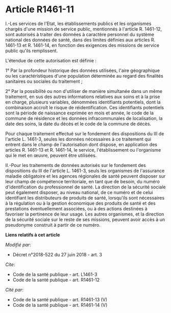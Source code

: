 # Article R1461-11

I.-Les services de l'Etat, les établissements publics et les organismes chargés d'une mission de service public, mentionnés à
l'article R. 1461-12, sont autorisés à traiter des données à caractère personnel du système national des données de santé,
dans des limites définies aux articles R. 1461-13 et R. 1461-14, en fonction des exigences des missions de service public
qu'ils remplissent.

L'étendue de cette autorisation est définie :

1° Par la profondeur historique des données utilisées, l'aire géographique ou les caractéristiques d'une population
déterminée au regard des finalités sanitaires ou sociales du traitement ;

2° Par la possibilité ou non d'utiliser de manière simultanée dans un même traitement, en sus des autres informations
relatives aux soins et à la prise en charge, plusieurs variables, dénommées identifiants potentiels, dont la combinaison
accroît le risque de réidentification. Ces identifiants potentiels sont la période de naissance exprimée en mois et année, le
code de la commune de résidence et les données infracommunales de localisation, la date des soins, la date du décès et le
code de la commune de décès.

Pour chaque traitement effectué sur le fondement des dispositions du III de l'article L. 1461-3, seules les données
nécessaires à ce traitement qui entrent dans le champ de l'autorisation dont dispose, en application des articles R. 1461-13
et R. 1461-14, le service, l'établissement ou l'organisme qui le met en œuvre, peuvent être utilisées.

II.-Pour les traitements de données autorisés sur le fondement des dispositions du III de l'article L. 1461-3, seuls les
organismes de l'assurance maladie obligatoire et les agences régionales de santé peuvent disposer sur leur champ de
compétence territoriale, en tant que de besoin, du numéro d'identification du professionnel de santé. La direction de la
sécurité sociale peut également disposer, au niveau national, de ce numéro et de celui identifiant les distributeurs de
produits de santé, lorsqu'ils sont nécessaires à la régulation ou à la gestion économique des produits de santé et des
prestations éventuellement associées, ou à des actions destinées à favoriser la pertinence de leur usage. Les autres
organismes, et la direction de la sécurité sociale sur le reste de ses missions, peuvent avoir accès à un pseudonyme
construit à partir de ce numéro.

**Liens relatifs à cet article**

_Modifié par_:

  - Décret n°2018-522 du 27 juin 2018 - art. 3

_Cite_:

  - Code de la santé publique - art. L1461-3
  - Code de la santé publique - art. R1461-12

_Cité par_:

  - Code de la santé publique - art. R1461-13 (V)
  - Code de la santé publique - art. R1461-14 (V)
